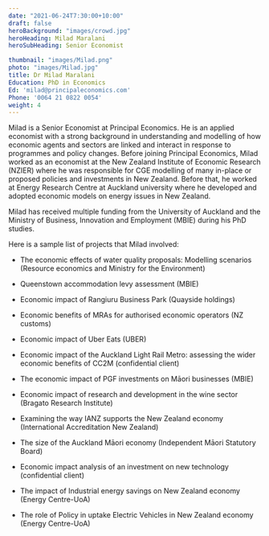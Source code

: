 ```yaml
---
date: "2021-06-24T7:30:00+10:00"
draft: false
heroBackground: "images/crowd.jpg"
heroHeading: Milad Maralani
heroSubHeading: Senior Economist

thumbnail: "images/Milad.png"
photo: "images/Milad.jpg"
title: Dr Milad Maralani
Education: PhD in Economics
Ed: 'milad@principaleconomics.com'
Phone: '0064 21 0822 0054'
weight: 4
---
```

Milad is a Senior Economist at Principal Economics. He is an applied economist with a strong background in understanding and modelling of how economic agents and sectors are linked and interact in response to programmes and policy changes. Before joining Principal Economics, Milad worked as an economist at the New Zealand Institute of Economic Research (NZIER) where he was responsible for CGE modelling of many in-place or proposed policies and investments in New Zealand. Before that, he worked at Energy Research Centre at Auckland university where he developed and adopted economic models on energy issues in New Zealand.

Milad has received multiple funding from the University of Auckland and the Ministry of Business, Innovation and Employment (MBIE) during his PhD studies.


Here is a sample list of projects that Milad involved:


- The economic effects of water quality proposals: Modelling scenarios (Resource economics and Ministry for the Environment)
	
- Queenstown accommodation levy assessment (MBIE)
	
- Economic impact of Rangiuru Business Park (Quayside holdings) 
	
- Economic benefits of MRAs for authorised economic operators (NZ customs) 
	
- Economic impact of Uber Eats (UBER) 
	
- Economic impact of the Auckland Light Rail Metro: assessing the wider economic benefits of CC2M (confidential client) 
	
- The economic impact of PGF investments on Māori businesses (MBIE) 
	
- Economic impact of research and development in the wine sector (Bragato Research Institute) 
	
- Examining the way IANZ supports the New Zealand economy (International Accreditation New Zealand) 
	
- The size of the Auckland Māori economy (Independent Māori Statutory Board) 
	
- Economic impact analysis of an investment on new technology (confidential client)
	
- The impact of Industrial energy savings on New Zealand economy (Energy Centre-UoA)
	
- The role of Policy in uptake Electric Vehicles in New Zealand economy (Energy Centre-UoA)